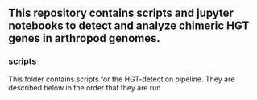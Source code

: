 
This repository contains scripts and jupyter notebooks to detect and analyze chimeric HGT genes in arthropod genomes.
---
### scripts
This folder contains scripts for the HGT-detection pipeline. They are described below in the order that they are run
